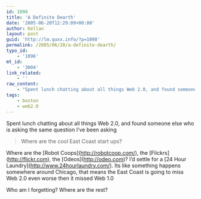 ```yaml
---
id: 1098
title: 'A Definite Dearth'
date: '2005-06-20T12:29:09+00:00'
author: Kellan
layout: post
guid: 'http://lm.quxx.info/?p=1098'
permalink: /2005/06/20/a-definite-dearth/
typo_id:
    - '1096'
mt_id:
    - '3004'
link_related:
    - ''
raw_content:
    - "Spent lunch chatting about all things Web 2.0, and found someone else who is asking the same question I\\'ve been asking\n\n> Where are the cool East Coast start ups?\n\nWhere are the [Robot Coops](http://robotcoop.com/), the [Flickrs](http://flickr.com), the [Odeos](http://odeo.com)? I\\'d settle for a [24 Hour Laundry](http://www.24hourlaundry.com/).  Its like something happens somewhere around Chicago, that means the East Coast is going to miss Web 2.0 even worse then it missed Web 1.0\n\nWho am I forgetting?  Where are the rest?"
tags:
    - boston
    - web2.0
---
```


Spent lunch chatting about all things Web 2.0, and found someone else who is asking the same question I’ve been asking

> Where are the cool East Coast start ups?

Where are the \[Robot Coops\](http://robotcoop.com/), the \[Flickrs\](http://flickr.com), the \[Odeos\](http://odeo.com)? I’d settle for a \[24 Hour Laundry\](http://www.24hourlaundry.com/). Its like something happens somewhere around Chicago, that means the East Coast is going to miss Web 2.0 even worse then it missed Web 1.0

Who am I forgetting? Where are the rest?
